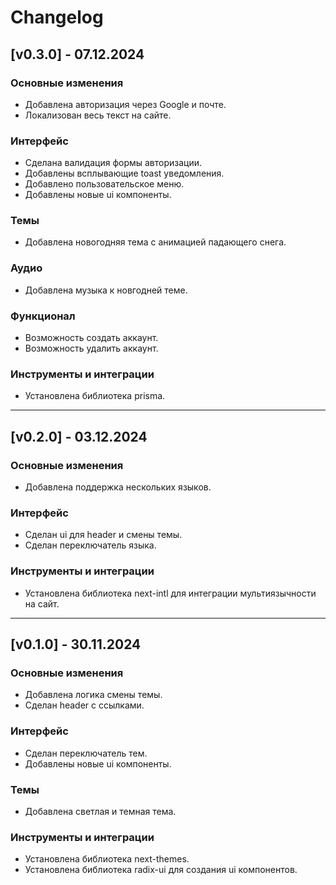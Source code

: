 # Changelog

## [v0.3.0] - 07.12.2024
### Основные изменения
- Добавлена авторизация через Google и почте.
- Локализован весь текст на сайте.

### Интерфейс
- Сделана валидация формы авторизации.
- Добавлены всплывающие toast уведомления.
- Добавлено пользовательское меню.
- Добавлены новые ui компоненты.

### Темы
- Добавлена новогодняя тема с анимацией падающего снега.

### Аудио
- Добавлена музыка к новгодней теме.

### Функционал
- Возможность создать аккаунт.
- Возможность удалить аккаунт.

### Инструменты и интеграции
- Установлена библиотека prisma.

---

## [v0.2.0] - 03.12.2024
### Основные изменения
- Добавлена поддержка нескольких языков.

### Интерфейс
- Сделан ui для header и смены темы.
- Сделан переключатель языка.

### Инструменты и интеграции
- Установлена библиотека next-intl для интеграции мультиязычности на сайт.

---

## [v0.1.0] - 30.11.2024
### Основные изменения
- Добавлена логика смены темы.
- Сделан header с ссылками.

### Интерфейс
- Сделан переключатель тем.
- Добавлены новые ui компоненты.

### Темы
- Добавлена светлая и темная тема.

### Инструменты и интеграции
- Установлена библиотека next-themes.
- Установлена библиотека radix-ui для создания ui компонентов.